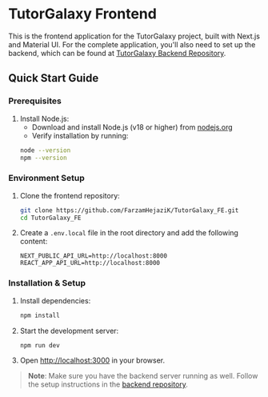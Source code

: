# TutorGalaxy Frontend

This is the frontend application for the TutorGalaxy project, built with Next.js and Material UI. For the complete application, you'll also need to set up the backend, which can be found at [TutorGalaxy Backend Repository](https://github.com/FarzamHejaziK/TutorGalaxy_BE).

## Quick Start Guide

### Prerequisites

1. Install Node.js:
   - Download and install Node.js (v18 or higher) from [nodejs.org](https://nodejs.org/)
   - Verify installation by running:
   ```sh
   node --version
   npm --version
   ```

### Environment Setup

1. Clone the frontend repository:
   ```sh
   git clone https://github.com/FarzamHejaziK/TutorGalaxy_FE.git
   cd TutorGalaxy_FE
   ```

2. Create a `.env.local` file in the root directory and add the following content:
   ```env
   NEXT_PUBLIC_API_URL=http://localhost:8000
   REACT_APP_API_URL=http://localhost:8000
   ```

### Installation & Setup

1. Install dependencies:
   ```sh
   npm install
   ```

2. Start the development server:
   ```sh
   npm run dev
   ```

3. Open [http://localhost:3000](http://localhost:3000) in your browser.

> **Note**: Make sure you have the backend server running as well. Follow the setup instructions in the [backend repository](https://github.com/FarzamHejaziK/TutorGalaxy_BE). 



